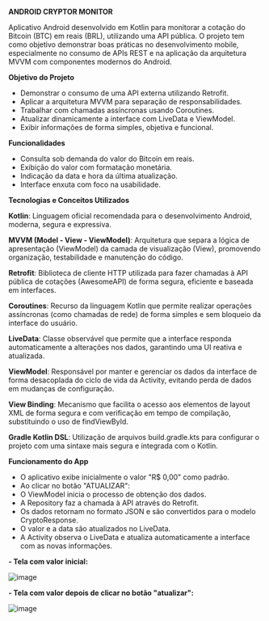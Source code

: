 **ANDROID CRYPTOR MONITOR**

Aplicativo Android desenvolvido em Kotlin para monitorar a cotação do Bitcoin (BTC) em reais (BRL), utilizando uma API pública. O projeto tem como objetivo demonstrar boas práticas no desenvolvimento mobile, especialmente no consumo de APIs REST e na aplicação da arquitetura MVVM com componentes modernos do Android.

**Objetivo do Projeto**

- Demonstrar o consumo de uma API externa utilizando Retrofit.
- Aplicar a arquitetura MVVM para separação de responsabilidades.
- Trabalhar com chamadas assíncronas usando Coroutines.
- Atualizar dinamicamente a interface com LiveData e ViewModel.
- Exibir informações de forma simples, objetiva e funcional.

**Funcionalidades**

- Consulta sob demanda do valor do Bitcoin em reais.
- Exibição do valor com formatação monetária.
- Indicação da data e hora da última atualização.
- Interface enxuta com foco na usabilidade.

**Tecnologias e Conceitos Utilizados**

**Kotlin**:
Linguagem oficial recomendada para o desenvolvimento Android, moderna, segura e expressiva.

**MVVM (Model - View - ViewModel)**:
Arquitetura que separa a lógica de apresentação (ViewModel) da camada de visualização (View), promovendo organização, testabilidade e manutenção do código.

**Retrofit**:
Biblioteca de cliente HTTP utilizada para fazer chamadas à API pública de cotações (AwesomeAPI) de forma segura, eficiente e baseada em interfaces.

**Coroutines**:
Recurso da linguagem Kotlin que permite realizar operações assíncronas (como chamadas de rede) de forma simples e sem bloqueio da interface do usuário.

**LiveData**:
Classe observável que permite que a interface responda automaticamente a alterações nos dados, garantindo uma UI reativa e atualizada.

**ViewModel**:
Responsável por manter e gerenciar os dados da interface de forma desacoplada do ciclo de vida da Activity, evitando perda de dados em mudanças de configuração.

**View Binding**:
Mecanismo que facilita o acesso aos elementos de layout XML de forma segura e com verificação em tempo de compilação, substituindo o uso de findViewById.

**Gradle Kotlin DSL**:
Utilização de arquivos build.gradle.kts para configurar o projeto com uma sintaxe mais segura e integrada com o Kotlin.


**Funcionamento do App**

- O aplicativo exibe inicialmente o valor "R$ 0,00" como padrão.
- Ao clicar no botão "ATUALIZAR":
- O ViewModel inicia o processo de obtenção dos dados.
- A Repository faz a chamada à API através do Retrofit.
- Os dados retornam no formato JSON e são convertidos para o modelo CryptoResponse.
- O valor e a data são atualizados no LiveData.
- A Activity observa o LiveData e atualiza automaticamente a interface com as novas informações.


**- Tela com valor inicial:**

  ![image](https://github.com/user-attachments/assets/71b3d84d-7012-4d0c-be61-94ad50953741)


 **- Tela com valor depois de clicar no botão "atualizar":**
    
  ![image](https://github.com/user-attachments/assets/d33605f9-8aa7-4ab4-880a-7b144155ae45)


